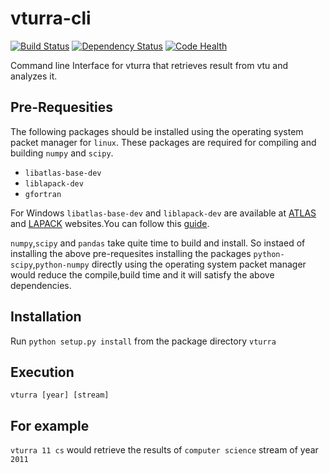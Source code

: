 vturra-cli
==========
[![Build Status](https://travis-ci.org/stormvirux/vturra-cli.svg?branch=master)](https://travis-ci.org/stormvirux/vturra-cli)     [![Dependency Status](https://gemnasium.com/stormvirux/vturra.png)](https://gemnasium.com/stormvirux/vturra)
[![Code Health](https://landscape.io/github/stormvirux/vturra/master/landscape.png)](https://landscape.io/github/stormvirux/vturra/master)


Command line Interface for vturra that retrieves result from vtu and analyzes it.

Pre-Requesities
----------------
The following packages should be installed using the operating system packet manager for `linux`. These packages are required for compiling and building `numpy` and `scipy`.

- `libatlas-base-dev` 
- `liblapack-dev` 
- `gfortran`

For Windows `libatlas-base-dev` and `liblapack-dev` are available at [ATLAS](http://math-atlas.sourceforge.net/) and [LAPACK](http://www.netlib.org/lapack/) websites.You can follow this [guide](http://icl.cs.utk.edu/lapack-for-windows/lapack/#running).



`numpy`,`scipy` and `pandas` take quite time to build and install. So instaed of installing the above pre-requesites installing the packages `python-scipy`,`python-numpy` directly using the operating system packet manager would reduce the compile,build time and it will satisfy the above dependencies.

Installation
-------------
Run `python setup.py install` from the package directory `vturra`

Execution
----------
`vturra [year] [stream]`

For example
-----------

`vturra 11 cs` would retrieve the results of `computer science` stream of year `2011`  
